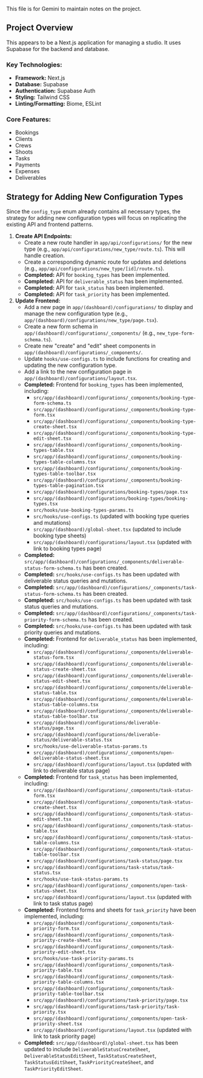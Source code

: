 This file is for Gemini to maintain notes on the project.

## Project Overview

This appears to be a Next.js application for managing a studio. It uses Supabase for the backend and database.

### Key Technologies:

*   **Framework:** Next.js
*   **Database:** Supabase
*   **Authentication:** Supabase Auth
*   **Styling:** Tailwind CSS
*   **Linting/Formatting:** Biome, ESLint

### Core Features:

*   Bookings
*   Clients
*   Crews
*   Shoots
*   Tasks
*   Payments
*   Expenses
*   Deliverables

## Strategy for Adding New Configuration Types

Since the `config_type` enum already contains all necessary types, the strategy for adding new configuration types will focus on replicating the existing API and frontend patterns.

1.  **Create API Endpoints:**
    *   Create a new route handler in `app/api/configurations/` for the new type (e.g., `app/api/configurations/new_type/route.ts`). This will handle creation.
    *   Create a corresponding dynamic route for updates and deletions (e.g., `app/api/configurations/new_type/[id]/route.ts`).
    *   **Completed:** API for `booking_types` has been implemented.
    *   **Completed:** API for `deliverable_status` has been implemented.
    *   **Completed:** API for `task_status` has been implemented.
    *   **Completed:** API for `task_priority` has been implemented.
2.  **Update Frontend:**
    *   Add a new page in `app/(dashboard)/configurations/` to display and manage the new configuration type (e.g., `app/(dashboard)/configurations/new_type/page.tsx`).
    *   Create a new form schema in `app/(dashboard)/configurations/_components/` (e.g., `new_type-form-schema.ts`).
    *   Create new "create" and "edit" sheet components in `app/(dashboard)/configurations/_components/`.
    *   Update `hooks/use-configs.ts` to include functions for creating and updating the new configuration type.
    *   Add a link to the new configuration page in `app/(dashboard)/configurations/layout.tsx`.
    *   **Completed:** Frontend for `booking_types` has been implemented, including:
        *   `src/app/(dashboard)/configurations/_components/booking-type-form-schema.ts`
        *   `src/app/(dashboard)/configurations/_components/booking-type-form.tsx`
        *   `src/app/(dashboard)/configurations/_components/booking-type-create-sheet.tsx`
        *   `src/app/(dashboard)/configurations/_components/booking-type-edit-sheet.tsx`
        *   `src/app/(dashboard)/configurations/_components/booking-types-table.tsx`
        *   `src/app/(dashboard)/configurations/_components/booking-types-table-columns.tsx`
        *   `src/app/(dashboard)/configurations/_components/booking-types-table-toolbar.tsx`
        *   `src/app/(dashboard)/configurations/_components/booking-types-table-pagination.tsx`
        *   `src/app/(dashboard)/configurations/booking-types/page.tsx`
        *   `src/app/(dashboard)/configurations/booking-types/booking-types.tsx`
        *   `src/hooks/use-booking-types-params.ts`
        *   `src/hooks/use-configs.ts` (updated with booking type queries and mutations)
        *   `src/app/(dashboard)/global-sheet.tsx` (updated to include booking type sheets)
        *   `src/app/(dashboard)/configurations/layout.tsx` (updated with link to booking types page)
    *   **Completed:** `src/app/(dashboard)/configurations/_components/deliverable-status-form-schema.ts` has been created.
    *   **Completed:** `src/hooks/use-configs.ts` has been updated with deliverable status queries and mutations.
    *   **Completed:** `src/app/(dashboard)/configurations/_components/task-status-form-schema.ts` has been created.
    *   **Completed:** `src/hooks/use-configs.ts` has been updated with task status queries and mutations.
    *   **Completed:** `src/app/(dashboard)/configurations/_components/task-priority-form-schema.ts` has been created.
    *   **Completed:** `src/hooks/use-configs.ts` has been updated with task priority queries and mutations.
    *   **Completed:** Frontend for `deliverable_status` has been implemented, including:
        *   `src/app/(dashboard)/configurations/_components/deliverable-status-form.tsx`
        *   `src/app/(dashboard)/configurations/_components/deliverable-status-create-sheet.tsx`
        *   `src/app/(dashboard)/configurations/_components/deliverable-status-edit-sheet.tsx`
        *   `src/app/(dashboard)/configurations/_components/deliverable-status-table.tsx`
        *   `src/app/(dashboard)/configurations/_components/deliverable-status-table-columns.tsx`
        *   `src/app/(dashboard)/configurations/_components/deliverable-status-table-toolbar.tsx`
        *   `src/app/(dashboard)/configurations/deliverable-status/page.tsx`
        *   `src/app/(dashboard)/configurations/deliverable-status/deliverable-status.tsx`
        *   `src/hooks/use-deliverable-status-params.ts`
        *   `src/app/(dashboard)/configurations/_components/open-deliverable-status-sheet.tsx`
        *   `src/app/(dashboard)/configurations/layout.tsx` (updated with link to deliverable status page)
    *   **Completed:** Frontend for `task_status` has been implemented, including:
        *   `src/app/(dashboard)/configurations/_components/task-status-form.tsx`
        *   `src/app/(dashboard)/configurations/_components/task-status-create-sheet.tsx`
        *   `src/app/(dashboard)/configurations/_components/task-status-edit-sheet.tsx`
        *   `src/app/(dashboard)/configurations/_components/task-status-table.tsx`
        *   `src/app/(dashboard)/configurations/_components/task-status-table-columns.tsx`
        *   `src/app/(dashboard)/configurations/_components/task-status-table-toolbar.tsx`
        *   `src/app/(dashboard)/configurations/task-status/page.tsx`
        *   `src/app/(dashboard)/configurations/task-status/task-status.tsx`
        *   `src/hooks/use-task-status-params.ts`
        *   `src/app/(dashboard)/configurations/_components/open-task-status-sheet.tsx`
        *   `src/app/(dashboard)/configurations/layout.tsx` (updated with link to task status page)
    *   **Completed:** Frontend forms and sheets for `task_priority` have been implemented, including:
        *   `src/app/(dashboard)/configurations/_components/task-priority-form.tsx`
        *   `src/app/(dashboard)/configurations/_components/task-priority-create-sheet.tsx`
        *   `src/app/(dashboard)/configurations/_components/task-priority-edit-sheet.tsx`
        *   `src/hooks/use-task-priority-params.ts`
        *   `src/app/(dashboard)/configurations/_components/task-priority-table.tsx`
        *   `src/app/(dashboard)/configurations/_components/task-priority-table-columns.tsx`
        *   `src/app/(dashboard)/configurations/_components/task-priority-table-toolbar.tsx`
        *   `src/app/(dashboard)/configurations/task-priority/page.tsx`
        *   `src/app/(dashboard)/configurations/task-priority/task-priority.tsx`
        *   `src/app/(dashboard)/configurations/_components/open-task-priority-sheet.tsx`
        *   `src/app/(dashboard)/configurations/layout.tsx` (updated with link to task priority page)
    *   **Completed:** `src/app/(dashboard)/global-sheet.tsx` has been updated to include `DeliverableStatusCreateSheet`, `DeliverableStatusEditSheet`, `TaskStatusCreateSheet`, `TaskStatusEditSheet`, `TaskPriorityCreateSheet`, and `TaskPriorityEditSheet`.
